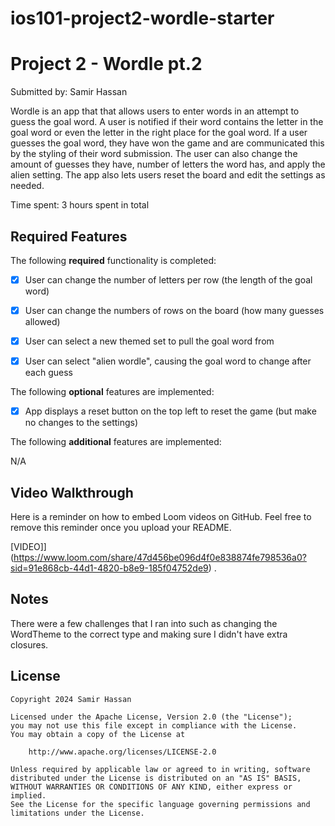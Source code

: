 # ios101-project2-wordle-starter

# Project 2 - Wordle pt.2

Submitted by: Samir Hassan

Wordle is an app that that allows users to enter words in an attempt to guess the goal word. A user is notified if their word contains the letter in the goal word or even the letter in the right place for the goal word. If a user guesses the goal word, they have won the game and are communicated this by the styling of their word submission. The user can also change the amount of guesses they have, number of letters the word has, and apply the alien setting. The app also lets users reset the board and edit the settings as needed.

Time spent: 3 hours spent in total

## Required Features

The following **required** functionality is completed:

- [X] User can change the number of letters per row (the length of the goal word)
- [X] User can change the numbers of rows on the board (how many guesses allowed)
- [X] User can select a new themed set to pull the goal word from
- [X] User can select "alien wordle", causing the goal word to change after each guess


The following **optional** features are implemented:

- [X] App displays a reset button on the top left to reset the game (but make no changes to the settings)

The following **additional** features are implemented:

N/A

## Video Walkthrough

Here is a reminder on how to embed Loom videos on GitHub. Feel free to remove this reminder once you upload your README. 

[VIDEO]](https://www.loom.com/share/47d456be096d4f0e838874fe798536a0?sid=91e868cb-44d1-4820-b8e9-185f04752de9) .

## Notes

There were a few challenges that I ran into such as changing the WordTheme to the correct type and making sure I didn't have extra closures.

## License

    Copyright 2024 Samir Hassan

    Licensed under the Apache License, Version 2.0 (the "License");
    you may not use this file except in compliance with the License.
    You may obtain a copy of the License at

        http://www.apache.org/licenses/LICENSE-2.0

    Unless required by applicable law or agreed to in writing, software
    distributed under the License is distributed on an "AS IS" BASIS,
    WITHOUT WARRANTIES OR CONDITIONS OF ANY KIND, either express or implied.
    See the License for the specific language governing permissions and
    limitations under the License.
